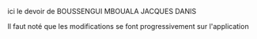 ici le devoir de BOUSSENGUI MBOUALA JACQUES DANIS

Il faut noté que les modifications se font progressivement sur l'application

